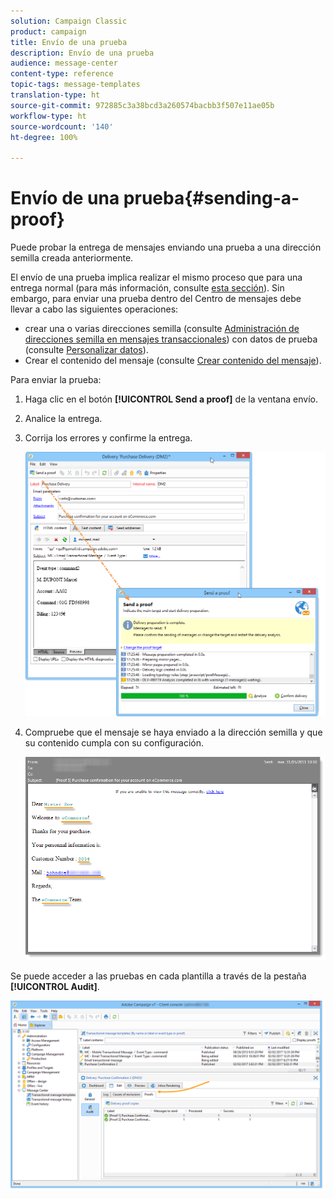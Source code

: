 ```yaml
---
solution: Campaign Classic
product: campaign
title: Envío de una prueba
description: Envío de una prueba
audience: message-center
content-type: reference
topic-tags: message-templates
translation-type: ht
source-git-commit: 972885c3a38bcd3a260574bacbb3f507e11ae05b
workflow-type: ht
source-wordcount: '140'
ht-degree: 100%

---
```



# Envío de una prueba{#sending-a-proof}

Puede probar la entrega de mensajes enviando una prueba a una dirección semilla creada anteriormente.

El envío de una prueba implica realizar el mismo proceso que para una entrega normal (para más información, consulte [esta sección](../../delivery/using/steps-validating-the-delivery.md#sending-a-proof)). Sin embargo, para enviar una prueba dentro del Centro de mensajes debe llevar a cabo las siguientes operaciones:

* crear una o varias direcciones semilla (consulte [Administración de direcciones semilla en mensajes transaccionales](../../message-center/using/managing-seed-addresses-in-transactional-messages.md)) con datos de prueba (consulte [Personalizar datos](../../message-center/using/personalization-data.md)).
* Crear el contenido del mensaje (consulte [Crear contenido del mensaje](../../message-center/using/creating-message-content.md)).

Para enviar la prueba:

1. Haga clic en el botón **[!UICONTROL Send a proof]** de la ventana envío.
1. Analice la entrega.
1. Corrija los errores y confirme la entrega.

   ![](assets/messagecenter_send_proof_001.png)

1. Compruebe que el mensaje se haya enviado a la dirección semilla y que su contenido cumpla con su configuración.

   ![](assets/messagecenter_send_proof_002.png)

Se puede acceder a las pruebas en cada plantilla a través de la pestaña **[!UICONTROL Audit]**.

![](assets/messagecenter_send_proof_003.png)

